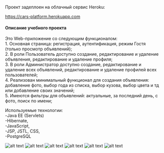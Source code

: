 Проект задеплоен на облачный сервис Heroku:

https://cars-platform.herokuapp.com

<h4><strong>Описание учебного проекта</strong></h4>
<p>Это Web-приложение со следующим функционалом:<br/>
1. Основная страница: регистрация, аутентификация, режим Гостя (только просмотр объявлений);<br/>
2. В роли Пользователь доступно создание, редактирование и удаление объявления, 
редактирование и удаление профиля;<br/>
3. В роли Администратор доступно создание, редактирование и удаление всех объявлений, 
редактирование и удаление профилей всех пользователей;<br/>
4. Реализован минимальный функционал для создания объявления: добавление фото, выбор года 
из списка, выбор кузова, выбор цвета и тд или добавление своих значений;<br/>
5. Имеются фильтры для объявлений: актуальные, за последний день, с фото, поиск по имени;

Используемые технологии:<br/>
-Java EE (Servlets)<br/>
-Hibernate,<br/>
-JavaScript, <br/>
-JSP, JSTL, CSS, <br/>
-PostgreSQL
</p>

![alt text](https://i9.wampi.ru/2019/09/09/149200d9c955fc8e0.jpg)
![alt text](https://s8.wampi.ru/2019/07/30/2eb73e021a2929e36.jpg)
![alt text](https://i8.wampi.ru/2019/07/30/3e0bb9de6c8446e7b.jpg)
![alt text](https://s8.wampi.ru/2019/07/30/41fae516ce5a20340.jpg)
![alt text](https://i8.wampi.ru/2019/07/30/5b9f3be816eb0d686.jpg)
![alt text](https://s8.wampi.ru/2019/07/30/6deec132253cc2831.jpg)